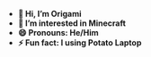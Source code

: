 - **👋 Hi, I’m Origami**
- **👀 I’m interested in Minecraft**
- **😄 Pronouns: He/Him**
- **⚡ Fun fact: I using Potato Laptop**

<!---
OOrigamii/OOrigamii is a ✨ special ✨ repository because its `README.md` (this file) appears on your GitHub profile.
You can click the Preview link to take a look at your changes.
--->
